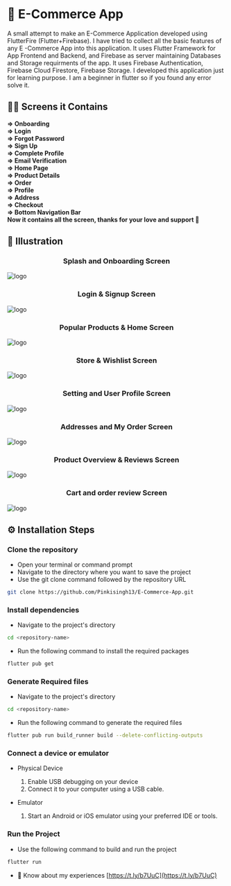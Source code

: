 # 🔭 **E-Commerce App**

<p>A small attempt to make an E-Commerce Application developed using FlutterFire (Flutter+Firebase). I have tried to collect all the basic features of any E -Commerce App into this application. It uses Flutter Framework for App Frontend and Backend, and Firebase as server maintaining Databases and Storage requirments of the app. It uses Firebase Authentication, Firebase Cloud Firestore, Firebase Storage. I developed this application just for learning purpose. I am a beginner in flutter so if you found any error solve it.</p>

 ## 👨‍💻 Screens it Contains
  **=> Onboarding <br>
  => Login<br>
  => Forgot Password<br>
  => Sign Up<br>
  => Complete Profile<br>
  => Email Verification<br>
  => Home Page<br>
  => Product Details<br>
  => Order<br>
  => Profile<br> 
  => Address<br>
  => Checkout<br>
  => Bottom Navigation Bar<br>
  Now it contains all the screen, thanks for your love and support 🙏**

## 📱 Illustration
<h3 align="center">Splash and Onboarding Screen</h3>

![logo](https://github.com/Pinkisingh13/Pinkisingh13/blob/main/1.png)

<h3 align="center">Login & Signup Screen</h3>

![logo](https://github.com/Pinkisingh13/Pinkisingh13/blob/main/2.png)

<h3 align="center">Popular Products & Home Screen</h3>

![logo](https://github.com/Pinkisingh13/Pinkisingh13/blob/main/3.png)

<h3 align="center">Store & Wishlist Screen</h3>

![logo](https://github.com/Pinkisingh13/Pinkisingh13/blob/main/4.png)

<h3 align="center">Setting and User Profile Screen</h3>

![logo](https://github.com/Pinkisingh13/Pinkisingh13/blob/main/5.png)

<h3 align="center">Addresses and My Order Screen</h3>

![logo](https://github.com/Pinkisingh13/Pinkisingh13/blob/main/6.png)

<h3 align="center">Product Overview & Reviews Screen</h3>

![logo](https://github.com/Pinkisingh13/Pinkisingh13/blob/main/7.png)

<h3 align="center">Cart and order review Screen</h3>

![logo](https://github.com/Pinkisingh13/Pinkisingh13/blob/main/8.png)

## ⚙️ Installation Steps
### Clone the repository
- Open your terminal or command prompt
- Navigate to the directory where you want to save the project
- Use the git clone command followed by the repository URL

```sh
git clone https://github.com/Pinkisingh13/E-Commerce-App.git
```
### Install dependencies

- Navigate to the project's directory

```sh
cd <repository-name>
```
  
- Run the following command to install the required packages

```sh
flutter pub get
```
### Generate Required files

- Navigate to the project's directory

```sh
cd <repository-name>
```

- Run the following command to generate the required files

```sh
flutter pub run build_runner build --delete-conflicting-outputs 
```

### Connect a device or emulator

* Physical Device

  1. Enable USB debugging on your device
  2. Connect it to your computer using a USB cable.

* Emulator

  1. Start an Android or iOS emulator using your preferred IDE or tools.
 
### Run the Project

- Use the following command to build and run the project

```sh
flutter run
```

- 📄 Know about my experiences [https://t.ly/b7UuC](https://t.ly/b7UuC)
              
